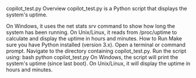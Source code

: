 copilot_test.py
Overview
copilot_test.py is a Python script that displays the system's uptime.

On Windows, it uses the net stats srv command to show how long the system has been running.
On Unix/Linux, it reads from /proc/uptime to calculate and display the uptime in hours and minutes.
How to Run
Make sure you have Python installed (version 3.x).
Open a terminal or command prompt.
Navigate to the directory containing copilot_test.py.
Run the script using:
bash
python copilot_test.py
On Windows, the script will print the system's uptime (since last boot).
On Unix/Linux, it will display the uptime in hours and minutes.
